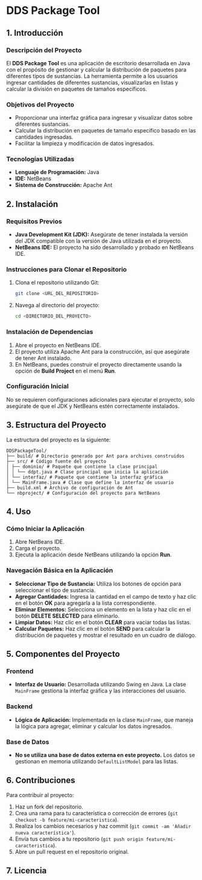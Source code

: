 # DDS Package Tool

## 1. Introducción

### Descripción del Proyecto
El **DDS Package Tool** es una aplicación de escritorio desarrollada en Java con el propósito de gestionar y calcular la distribución de paquetes para diferentes tipos de sustancias. La herramienta permite a los usuarios ingresar cantidades de diferentes sustancias, visualizarlas en listas y calcular la división en paquetes de tamaños específicos.

### Objetivos del Proyecto
- Proporcionar una interfaz gráfica para ingresar y visualizar datos sobre diferentes sustancias.
- Calcular la distribución en paquetes de tamaño específico basado en las cantidades ingresadas.
- Facilitar la limpieza y modificación de datos ingresados.

### Tecnologías Utilizadas
- **Lenguaje de Programación:** Java
- **IDE:** NetBeans
- **Sistema de Construcción:** Apache Ant

## 2. Instalación

### Requisitos Previos
- **Java Development Kit (JDK):** Asegúrate de tener instalada la versión del JDK compatible con la versión de Java utilizada en el proyecto.
- **NetBeans IDE:** El proyecto ha sido desarrollado y probado en NetBeans IDE.

### Instrucciones para Clonar el Repositorio
1. Clona el repositorio utilizando Git:
    ```bash
    git clone <URL_DEL_REPOSITORIO>
    ```
2. Navega al directorio del proyecto:
    ```bash
    cd <DIRECTORIO_DEL_PROYECTO>
    ```

### Instalación de Dependencias
1. Abre el proyecto en NetBeans IDE.
2. El proyecto utiliza Apache Ant para la construcción, así que asegúrate de tener Ant instalado.
3. En NetBeans, puedes construir el proyecto directamente usando la opción de **Build Project** en el menú **Run**.

### Configuración Inicial
No se requieren configuraciones adicionales para ejecutar el proyecto, solo asegúrate de que el JDK y NetBeans estén correctamente instalados.

## 3. Estructura del Proyecto

La estructura del proyecto es la siguiente:

```
DDSPackageTool/
├── build/ # Directorio generado por Ant para archivos construidos
├── src/ # Código fuente del proyecto
│ ├── dominio/ # Paquete que contiene la clase principal
│ │ └── ddpt.java # Clase principal que inicia la aplicación
│ └── interfaz/ # Paquete que contiene la interfaz gráfica
│ └── MainFrame.java # Clase que define la interfaz de usuario
├── build.xml # Archivo de configuración de Ant
└── nbproject/ # Configuración del proyecto para NetBeans
```

## 4. Uso

### Cómo Iniciar la Aplicación
1. Abre NetBeans IDE.
2. Carga el proyecto.
3. Ejecuta la aplicación desde NetBeans utilizando la opción **Run**.

### Navegación Básica en la Aplicación
- **Seleccionar Tipo de Sustancia:** Utiliza los botones de opción para seleccionar el tipo de sustancia.
- **Agregar Cantidades:** Ingresa la cantidad en el campo de texto y haz clic en el botón **OK** para agregarla a la lista correspondiente.
- **Eliminar Elementos:** Selecciona un elemento en la lista y haz clic en el botón **DELETE SELECTED** para eliminarlo.
- **Limpiar Datos:** Haz clic en el botón **CLEAR** para vaciar todas las listas.
- **Calcular Paquetes:** Haz clic en el botón **SEND** para calcular la distribución de paquetes y mostrar el resultado en un cuadro de diálogo.

## 5. Componentes del Proyecto

### Frontend
- **Interfaz de Usuario:** Desarrollada utilizando Swing en Java. La clase `MainFrame` gestiona la interfaz gráfica y las interacciones del usuario.

### Backend
- **Lógica de Aplicación:** Implementada en la clase `MainFrame`, que maneja la lógica para agregar, eliminar y calcular los datos ingresados.

### Base de Datos
- **No se utiliza una base de datos externa en este proyecto.** Los datos se gestionan en memoria utilizando `DefaultListModel` para las listas.

## 6. Contribuciones

Para contribuir al proyecto:
1. Haz un fork del repositorio.
2. Crea una rama para tu característica o corrección de errores (`git checkout -b feature/mi-caracteristica`).
3. Realiza los cambios necesarios y haz commit (`git commit -am 'Añadir nueva característica'`).
4. Envía tus cambios a tu repositorio (`git push origin feature/mi-caracteristica`).
5. Abre un pull request en el repositorio original.

## 7. Licencia
